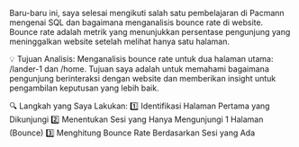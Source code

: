 Baru-baru ini, saya selesai mengikuti salah satu pembelajaran di Pacmann mengenai SQL dan bagaimana menganalisis bounce rate di website. Bounce rate adalah metrik yang menunjukkan persentase pengunjung yang meninggalkan website setelah melihat hanya satu halaman.

💡 Tujuan Analisis:
Menganalisis bounce rate untuk dua halaman utama: /lander-1 dan /home. Tujuan saya adalah untuk memahami bagaimana pengunjung berinteraksi dengan website dan memberikan insight untuk pengambilan keputusan yang lebih baik.

🔍 Langkah yang Saya Lakukan:
1️⃣ Identifikasi Halaman Pertama yang Dikunjungi
2️⃣ Menentukan Sesi yang Hanya Mengunjungi 1 Halaman (Bounce)
3️⃣ Menghitung Bounce Rate Berdasarkan Sesi yang Ada
